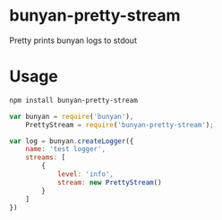 # bunyan-pretty-stream
Pretty prints bunyan logs to stdout

# Usage
```bash
npm install bunyan-pretty-stream
```

```javascript
var bunyan = require('bunyan'),
    PrettyStream = require('bunyan-pretty-stream');

var log = bunyan.createLogger({
    name: 'test logger',
    streams: [
        {
            level: 'info',
            stream: new PrettyStream()
        }
    ]
})
```
